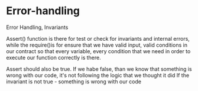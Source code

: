 # Error-handling
Error Handling, Invariants


Assert() function is there for test or check for invariants and internal errors, while the require()is for ensure that 
we have valid input, valid conditions in our contract so that every variable, every condition that we need in order to execute our function correctly is there.

Assert should also be true. If we habe false, than we know that something is wrong with our code, it's not following the logic
that we thought it did
If the invariant is not true - something is wrong with our code

